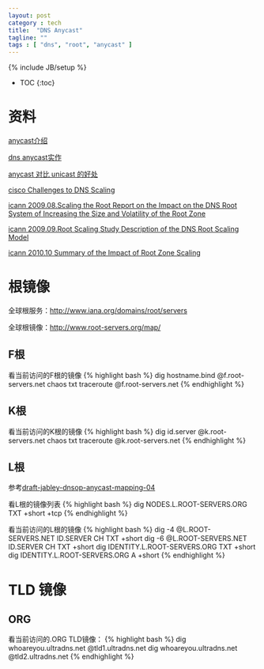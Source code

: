 ```yaml
---
layout: post
category : tech
title:  "DNS Anycast"
tagline: ""
tags : [ "dns", "root", "anycast" ] 
---
```

{% include JB/setup %}

* TOC
{:toc}

# 资料
 
[anycast介绍](http://www.net.cmu.edu/pres/anycast/)

[dns anycast实作](http://netlinxinc.com/netlinx-blog/45-dns.html?layout=default)

[anycast 对比 unicast 的好处](http://communitydns.eu/Anycast.pdf)

[cisco Challenges to DNS Scaling](http://www.cisco.com/web/about/ac123/ac147/archived_issues/ipj_14-4/144_dns.html)

[icann 2009.08.Scaling the Root Report on the Impact on the DNS Root System of Increasing the Size and Volatility of the Root Zone](https://www.icann.org/en/system/files/files/root-scaling-study-report-31aug09-en.pdf)

[icann 2009.09.Root Scaling Study Description of the DNS Root Scaling Model](https://www.icann.org/en/system/files/files/root-scaling-model-description-29sep09-en.pdf)

[icann 2010.10 Summary of the Impact of Root Zone Scaling](https://www.icann.org/en/topics/new-gtlds/summary-of-impact-root-zone-scaling-06oct10-en.pdf)

# 根镜像

全球根服务：http://www.iana.org/domains/root/servers

全球根镜像：http://www.root-servers.org/map/

## F根
看当前访问的F根的镜像
{% highlight bash %}
dig hostname.bind @f.root-servers.net chaos txt
traceroute @f.root-servers.net
{% endhighlight %}

## K根
看当前访问的K根的镜像
{% highlight bash %}
dig id.server @k.root-servers.net chaos txt
traceroute @k.root-servers.net
{% endhighlight %}

## L根
参考[draft-jabley-dnsop-anycast-mapping-04](http://tools.ietf.org/html/draft-jabley-dnsop-anycast-mapping-04)

看L根的镜像列表
{% highlight bash %}
dig NODES.L.ROOT-SERVERS.ORG TXT +short +tcp
{% endhighlight %}

看当前访问的L根的镜像 
{% highlight bash %}
dig -4 @L.ROOT-SERVERS.NET ID.SERVER CH TXT +short
dig -6 @L.ROOT-SERVERS.NET ID.SERVER CH TXT +short
dig IDENTITY.L.ROOT-SERVERS.ORG TXT +short 
dig IDENTITY.L.ROOT-SERVERS.ORG A +short
{% endhighlight %}

# TLD 镜像

## ORG
看当前访问的.ORG TLD镜像：
{% highlight bash %}
dig whoareyou.ultradns.net @tld1.ultradns.net
dig whoareyou.ultradns.net @tld2.ultradns.net 
{% endhighlight %}
